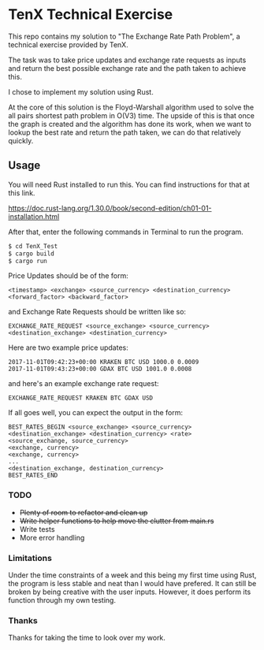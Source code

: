 # TenX Technical Exercise

This repo contains my solution to "The Exchange Rate Path Problem", a technical exercise provided by TenX.

The task was to take price updates and exchange rate requests as inputs and return the best possible exchange rate and the path taken to achieve this.

I chose to implement my solution using Rust.

At the core of this solution is the Floyd-Warshall algorithm used to solve the all pairs shortest path problem in O(V3) time.
The upside of this is that once the graph is created and the algorithm has done its work, when we want to lookup the best rate and return the path taken, we can do that relatively quickly. 


## Usage

You will need Rust installed to run this. You can find instructions for that at this link.

https://doc.rust-lang.org/1.30.0/book/second-edition/ch01-01-installation.html

After that, enter the following commands in Terminal to run the program.
```sh
$ cd TenX_Test
$ cargo build
$ cargo run
```

Price Updates should be of the form:
```
<timestamp> <exchange> <source_currency> <destination_currency> <forward_factor> <backward_factor>
```
and Exchange Rate Requests should be written like so:
```
EXCHANGE_RATE_REQUEST <source_exchange> <source_currency> <destination_exchange> <destination_currency>
```

Here are two example price updates:
```
2017-11-01T09:42:23+00:00 KRAKEN BTC USD 1000.0 0.0009
2017-11-01T09:43:23+00:00 GDAX BTC USD 1001.0 0.0008
```
and here's an example exchange rate request:
```
EXCHANGE_RATE_REQUEST KRAKEN BTC GDAX USD
```
If all goes well, you can expect the output in the form:
```
BEST_RATES_BEGIN <source_exchange> <source_currency> <destination_exchange> <destination_currency> <rate>
<source_exchange, source_currency>
<exchange, currency>
<exchange, currency>
...
<destination_exchange, destination_currency>
BEST_RATES_END
```

### TODO
- ~~Plenty of room to refactor and clean up~~
- ~~Write helper functions to help move the clutter from main.rs~~
- Write tests
- More error handling

### Limitations
Under the time constraints of a week and this being my first time using Rust, the program is less stable and neat than I would have prefered. It can still be broken by being creative with the user inputs. However, it does perform its function through my own testing.

### Thanks
Thanks for taking the time to look over my work. 
